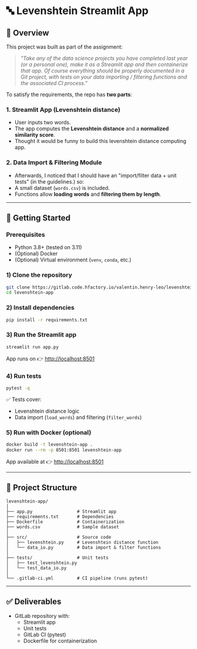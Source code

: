 # 🔤 Levenshtein Streamlit App

## 📌 Overview
This project was built as part of the assignment:

> *"Take any of the data science projects you have completed last year (or a personal one), make it as a Streamlit app and then containerize that app. Of course everything should be properly documented in a Git project, with tests on your data importing / filtering functions and the associated CI process."*

To satisfy the requirements, the repo has **two parts**:

### 1. Streamlit App (Levenshtein distance)
- User inputs two words.  
- The app computes the **Levenshtein distance** and a **normalized similarity score**.  
- Thought it would be funny to build this levenshtein distance computing app.

### 2. Data Import & Filtering Module
- Afterwards, I noticed that I should have an "import/filter data + unit tests" (in the guidelines.) so:
- A small dataset (`words.csv`) is included.  
- Functions allow **loading words** and **filtering them by length**.  
 

---

## 🚀 Getting Started

### Prerequisites
- Python 3.8+ (tested on 3.11)  
- (Optional) Docker  
- (Optional) Virtual environment (`venv`, `conda`, etc.)  

### 1) Clone the repository
```bash
git clone https://gitlab.code.hfactory.io/valentin.henry-leo/levenshtein.git
cd levenshtein-app
```

### 2) Install dependencies
```bash
pip install -r requirements.txt
```

### 3) Run the Streamlit app
```bash
streamlit run app.py
```
App runs on 👉 [http://localhost:8501](http://localhost:8501)

### 4) Run tests
```bash
pytest -q
```

✅ Tests cover:
- Levenshtein distance logic  
- Data import (`load_words`) and filtering (`filter_words`)  

### 5) Run with Docker (optional)
```bash
docker build -t levenshtein-app .
docker run --rm -p 8501:8501 levenshtein-app
```

App available at 👉 [http://localhost:8501](http://localhost:8501)

---

## 📂 Project Structure
```
levenshtein-app/
│
├── app.py                 # Streamlit app
├── requirements.txt       # Dependencies
├── Dockerfile             # Containerization
├── words.csv              # Sample dataset
│
├── src/                   # Source code
│   ├── levenshtein.py     # Levenshtein distance function
│   └── data_io.py         # Data import & filter functions
│
├── tests/                 # Unit tests
│   ├── test_levenshtein.py
│   └── test_data_io.py
│
└── .gitlab-ci.yml         # CI pipeline (runs pytest)
```

---

## ✅ Deliverables
- GitLab repository with:
  - Streamlit app  
  - Unit tests  
  - GitLab CI (pytest)  
  - Dockerfile for containerization  
